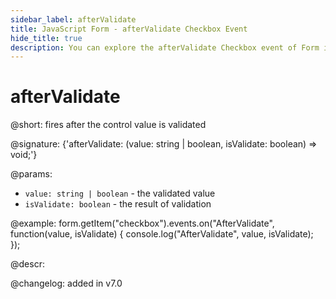 ```yaml
---
sidebar_label: afterValidate
title: JavaScript Form - afterValidate Checkbox Event 
hide_title: true
description: You can explore the afterValidate Checkbox event of Form in the documentation of the DHTMLX JavaScript UI library. Browse developer guides and API reference, try out code examples and live demos, and download a free 30-day evaluation version of DHTMLX Suite 7.
---
```

 
# afterValidate

@short: fires after the control value is validated
 
@signature: {'afterValidate: (value: string | boolean, isValidate: boolean) => void;'}

@params:
- `value: string | boolean` - the validated value
- `isValidate: boolean` - the result of validation

@example:
form.getItem("checkbox").events.on("AfterValidate", function(value, isValidate) {
    console.log("AfterValidate", value, isValidate);
});

@descr:

@changelog: added in v7.0
